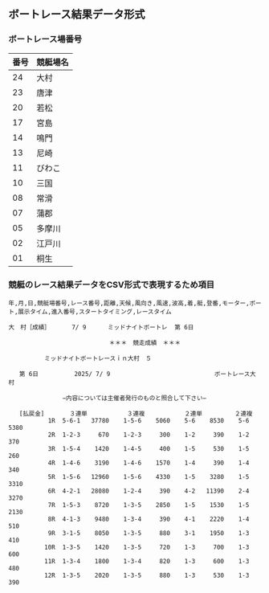 ## ボートレース結果データ形式

### ボートレース場番号
|番号| 競艇場名 |
|--|--------|
|24| 大村   |
|23| 唐津   |
|20| 若松   |
|17| 宮島   |
|14| 鳴門   |
|13| 尼崎   |
|11| びわこ |
|10| 三国   |
|08| 常滑   |
|07| 蒲郡   |
|05| 多摩川 |
|02| 江戸川 |
|01| 桐生   |

### 競艇のレース結果データをCSV形式で表現するため項目

```CSV
年,月,日,競艇場番号,レース番号,距離,天候,風向き,風速,波高,着,艇,登番,モーター,ボート,展示タイム,進入番号,スタートタイミング,レースタイム
```


```text
大　村［成績］      7/ 9      ミッドナイトボートレ  第 6日

                            ＊＊＊　競走成績　＊＊＊

          ミッドナイトボートレースｉｎ大村　５　　　　　　　

   第 6日          2025/ 7/ 9                             ボートレース大　村

               −内容については主催者発行のものと照合して下さい−

   [払戻金]       ３連単           ３連複           ２連単         ２連複
           1R  5-6-1   37780    1-5-6    5060    5-6    8530    5-6    5380
           2R  1-2-3     670    1-2-3     300    1-2     390    1-2     370
           3R  1-5-4    1420    1-4-5     400    1-5     530    1-5     260
           4R  1-4-6    3190    1-4-6    1570    1-4     390    1-4     340
           5R  1-5-6   12960    1-5-6    4330    1-5    3280    1-5    3310
           6R  4-2-1   28080    1-2-4     390    4-2   11390    2-4    3270
           7R  1-5-3    8720    1-3-5    2850    1-5    1530    1-5    2130
           8R  4-1-3    9480    1-3-4     390    4-1    2220    1-4     510
           9R  3-1-5    8050    1-3-5     880    3-1    1950    1-3     410
          10R  1-3-5    1420    1-3-5     720    1-3     700    1-3     600
          11R  1-3-4    1800    1-3-4     820    1-3     600    1-3     480
          12R  1-3-5    2020    1-3-5     880    1-3     530    1-3     390
```
